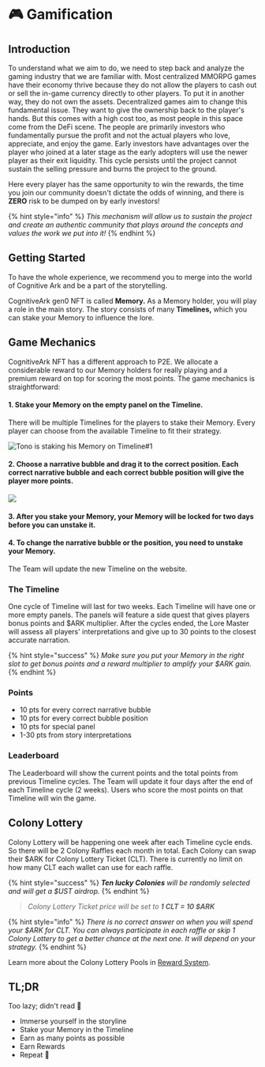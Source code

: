 # 🎮 Gamification

## Introduction

To understand what we aim to do, we need to step back and analyze the gaming industry that we are familiar with. Most centralized MMORPG games have their economy thrive because they do not allow the players to cash out or sell the in-game currency directly to other players. To put it in another way, they do not own the assets. Decentralized games aim to change this fundamental issue. They want to give the ownership back to the player's hands. But this comes with a high cost too, as most people in this space come from the DeFi scene. The people are primarily investors who fundamentally pursue the profit and not the actual players who love, appreciate, and enjoy the game. Early investors have advantages over the player who joined at a later stage as the early adopters will use the newer player as their exit liquidity. This cycle persists until the project cannot sustain the selling pressure and burns the project to the ground.

Here every player has the same opportunity to win the rewards, the time you join our community doesn't dictate the odds of winning, and there is **ZERO** risk to be dumped on by early investors!

{% hint style="info" %}
_This mechanism will allow us to sustain the project and create an authentic community that plays around the concepts and values the work we put into it!_
{% endhint %}

## Getting Started

To have the whole experience, we recommend you to merge into the world of Cognitive Ark and be a part of the storytelling.

CognitiveArk gen0 NFT is called **Memory.** As a Memory holder, you will play a role in the main story. The story consists of many **Timelines,** which you can stake your Memory to influence the lore.

## Game Mechanics

CognitiveArk NFT has a different approach to P2E. We allocate a considerable reward to our Memory holders for really playing and a premium reward on top for scoring the most points. The game mechanics is straightforward:

#### 1. Stake your Memory on the empty panel on the Timeline.&#x20;

There will be multiple Timelines for the players to stake their Memory. Every player can choose from the available Timeline to fit their strategy.

![Tono is staking his Memory on Timeline#1](<../.gitbook/assets/Gamification - Frame 1 (1).gif>)

#### 2. Choose a narrative bubble and drag it to the correct position. Each correct narrative bubble and each correct bubble position will give the player more points.

![](<../.gitbook/assets/Gamification - Frame 1 (3).gif>)

#### 3. After you stake your Memory, your Memory will be locked for two days before you can unstake it.

#### 4. To change the narrative bubble or the position, you need to unstake your Memory.

The Team will update the new Timeline on the website.

### The Timeline

One cycle of Timeline will last for two weeks. Each Timeline will have one or more empty panels. The panels will feature a side quest that gives players bonus points and $ARK multiplier. After the cycles ended, the Lore Master will assess all players' interpretations and give up to 30 points to the closest accurate narration.

{% hint style="success" %}
_Make sure you put your Memory in the right slot to get bonus points and a reward multiplier to amplify your $ARK gain._
{% endhint %}

### Points

* 10 pts for every correct narrative bubble
* 10 pts for every correct bubble position
* 10 pts for special panel
* 1-30 pts from story interpretations

### Leaderboard

The Leaderboard will show the current points and the total points from previous Timeline cycles. The Team will update it four days after the end of each Timeline cycle (2 weeks). Users who score the most points on that Timeline will win the game.

## Colony Lottery

Colony Lottery will be happening one week after each Timeline cycle ends. So there will be 2 Colony Raffles each month in total. Each Colony can swap their $ARK for Colony Lottery Ticket (CLT). There is currently no limit on how many CLT each wallet can use for each raffle.

{% hint style="success" %}
_**Ten lucky Colonies** will be randomly selected and will get a $UST airdrop._
{% endhint %}

> _Colony Lottery Ticket price will be set to **1 CLT = 10 $ARK**_

{% hint style="info" %}
_There is no correct answer on when you will spend your $ARK for CLT. You can always participate in each raffle or skip 1 Colony Lottery to get a better chance at the next one. It will depend on your strategy._
{% endhint %}

Learn more about the Colony Lottery Pools in [Reward System](reward-system.md).

## **TL;DR**

Too lazy; didn't read 🦉

* Immerse yourself in the storyline
* Stake your Memory in the Timeline
* Earn as many points as possible
* Earn Rewards
* Repeat 🔁
